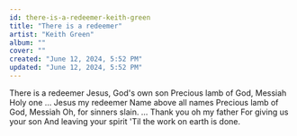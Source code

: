 ```yaml
---
id: there-is-a-redeemer-keith-green
title: "There is a redeemer"
artist: "Keith Green"
album: ""
cover: ""
created: "June 12, 2024, 5:52 PM"
updated: "June 12, 2024, 5:52 PM"
---
```


There is a redeemer
Jesus, God's own son
Precious lamb of God, Messiah
Holy one
… Jesus my redeemer
Name above all names
Precious lamb of God, Messiah
Oh, for sinners slain.
… Thank you oh my father
For giving us your son
And leaving your spirit
'Til the work on earth is done.